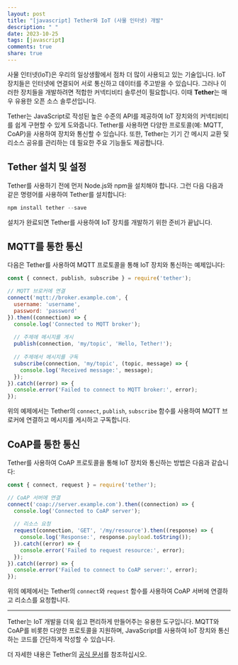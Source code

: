 ```yaml
---
layout: post
title: "[javascript] Tether와 IoT (사물 인터넷) 개발"
description: " "
date: 2023-10-25
tags: [javascript]
comments: true
share: true
---
```


사물 인터넷(IoT)은 우리의 일상생활에서 점차 더 많이 사용되고 있는 기술입니다. IoT 장치들은 인터넷에 연결되어 서로 통신하고 데이터를 주고받을 수 있습니다. 그러나 이러한 장치들을 개발하려면 적합한 커넥티비티 솔루션이 필요합니다. 이때 **Tether**는 매우 유용한 오픈 소스 솔루션입니다.

Tether는 JavaScript로 작성된 높은 수준의 API를 제공하여 IoT 장치와의 커넥티비티를 쉽게 구현할 수 있게 도와줍니다. Tether를 사용하면 다양한 프로토콜(예: MQTT, CoAP)을 사용하여 장치와 통신할 수 있습니다. 또한, Tether는 기기 간 메시지 교환 및 리소스 공유를 관리하는 데 필요한 주요 기능들도 제공합니다.

## Tether 설치 및 설정

Tether를 사용하기 전에 먼저 Node.js와 npm을 설치해야 합니다. 그런 다음 다음과 같은 명령어를 사용하여 Tether를 설치합니다:

```javascript
npm install tether --save
```

설치가 완료되면 Tether를 사용하여 IoT 장치를 개발하기 위한 준비가 끝납니다.

## MQTT를 통한 통신

다음은 Tether를 사용하여 MQTT 프로토콜을 통해 IoT 장치와 통신하는 예제입니다:

```javascript
const { connect, publish, subscribe } = require('tether');

// MQTT 브로커에 연결
connect('mqtt://broker.example.com', {
  username: 'username',
  password: 'password'
}).then((connection) => {
  console.log('Connected to MQTT broker');
  
  // 주제에 메시지를 게시
  publish(connection, 'my/topic', 'Hello, Tether!');
  
  // 주제에서 메시지를 구독
  subscribe(connection, 'my/topic', (topic, message) => {
    console.log('Received message:', message);
  });
}).catch((error) => {
  console.error('Failed to connect to MQTT broker:', error);
});
```

위의 예제에서는 Tether의 `connect`, `publish`, `subscribe` 함수를 사용하여 MQTT 브로커에 연결하고 메시지를 게시하고 구독합니다.

## CoAP를 통한 통신

Tether를 사용하여 CoAP 프로토콜을 통해 IoT 장치와 통신하는 방법은 다음과 같습니다:

```javascript
const { connect, request } = require('tether');

// CoAP 서버에 연결
connect('coap://server.example.com').then((connection) => {
  console.log('Connected to CoAP server');
  
  // 리소스 요청
  request(connection, 'GET', '/my/resource').then((response) => {
    console.log('Response:', response.payload.toString());
  }).catch((error) => {
    console.error('Failed to request resource:', error);
  });
}).catch((error) => {
  console.error('Failed to connect to CoAP server:', error);
});
```

위의 예제에서는 Tether의 `connect`와 `request` 함수를 사용하여 CoAP 서버에 연결하고 리소스를 요청합니다.

---

Tether는 IoT 개발을 더욱 쉽고 편리하게 만들어주는 유용한 도구입니다. MQTT와 CoAP를 비롯한 다양한 프로토콜을 지원하며, JavaScript를 사용하여 IoT 장치와 통신하는 코드를 간단하게 작성할 수 있습니다.

더 자세한 내용은 Tether의 [공식 문서](https://github.com/tether/tether)를 참조하십시오.
